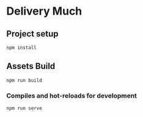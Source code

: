 # Delivery Much

## Project setup
```
npm install
```

## Assets Build
```
npm run build
```

### Compiles and hot-reloads for development
```
npm run serve
```